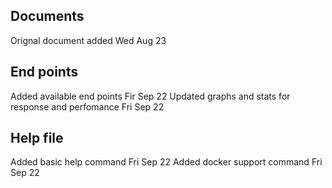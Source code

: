 ## Documents

Orignal document added Wed Aug 23

## End points 
Added available end points Fir Sep 22
Updated graphs and stats for response and perfomance Fri Sep 22

## Help file 
Added basic help command Fri Sep 22
Added docker support command Fri Sep 22